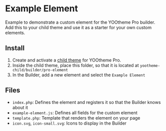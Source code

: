 # Example Element

Example to demonstrate a custom element for the YOOtheme Pro builder. Add this to your child theme and use it as a starter for your own custom elements.

## Install

1. Create and activate a [child theme](http://yootheme.com/pro/docs/#/child-themes) for YOOtheme Pro.
2. Inside the child theme, place this folder, so that it is located at `yootheme-child/builder/pro-element`
3. In the Builder, add a new element and select the `Example Element`

## Files

- `index.php`: Defines the element and registers it so that the Builder knows about it
- `example-element.js`: Defines all fields for the custom element
- `template.php`: Template that renders the element on your page
- `icon.svg`, `icon-small.svg`: Icons to display in the Builder